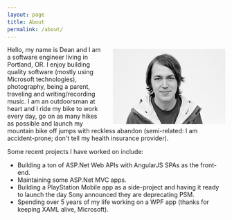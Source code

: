 ```yaml
---
layout: page
title: About
permalink: /about/
---
```


<img style="float: right; padding: 7px 0px 0px 20px; width: 260px" src="/images/2015/Dean1.jpg" />

Hello, my name is Dean and I am a software engineer living in Portland, OR.  I enjoy building quality software (mostly using Microsoft technologies), photography, being a parent, traveling and writing/recording music.  I am an outdoorsman at heart and I ride my bike to work every day, go on as many hikes as possible and launch my mountain bike off jumps with reckless abandon (semi-related: I am accident-prone; don't tell my health insurance provider).

Some recent projects I have worked on include:

- Building a ton of ASP.Net Web APIs with AngularJS SPAs as the front-end.
- Maintaining some ASP.Net MVC apps.
- Building a PlayStation Mobile app as a side-project and having it ready to launch the day Sony announced they are deprecating PSM.
- Spending over 5 years of my life working on a WPF app (thanks for keeping XAML alive, Microsoft).